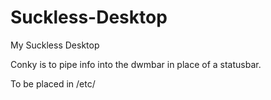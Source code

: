 # Suckless-Desktop
My Suckless Desktop

Conky is to pipe info into the dwmbar in place of a statusbar.

To be placed in /etc/
